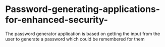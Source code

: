 # Password-generating-applications-for-enhanced-security-
The password generator application is based on getting the input from the user to generate a password which could be remembered for them
